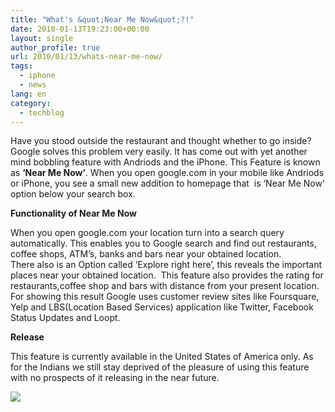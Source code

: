 ```yaml
---
title: "What's &quot;Near Me Now&quot;?!"
date: 2010-01-13T19:23:00+00:00
layout: single
author_profile: true
url: 2010/01/13/whats-near-me-now/
tags:
  - iphone
  - news
lang: en
category: 
  - techblog
---
```

Have you stood outside the restaurant and thought whether to go inside? Google solves this problem very easily. It has come out with yet another mind bobbling feature with Andriods and the iPhone. This Feature is known as **‘Near Me Now’**. When you open google.com in your mobile like Andriods or iPhone, you see a small new addition to homepage that  is ‘Near Me Now’ option below your search box.

**Functionality of Near Me Now**

When you open google.com your location turn into a search query automatically. This enables you to Google search and find out restaurants, coffee shops, ATM’s, banks and bars near your obtained location.  
There also is an Option called ‘Explore right here’, this reveals the important places near your obtained location.  This feature also provides the rating for restaurants,coffee shop and bars with distance from your present location. For showing this result Google uses customer review sites like Foursquare, Yelp and LBS(Location Based Services) application like Twitter, Facebook Status Updates and Loopt.

**Release**

This feature is currently available in the United States of America only. As for the Indians we still stay deprived of the pleasure of using this feature with no prospects of it releasing in the near future.

[![](http://2.bp.blogspot.com/_vaUVXcmC3OI/S04WlULEcsI/AAAAAAAAApU/pA8edjyMVfo/s640/Untitled-2.jpg)](http://2.bp.blogspot.com/_vaUVXcmC3OI/S04WlULEcsI/AAAAAAAAApU/pA8edjyMVfo/s1600-h/Untitled-2.jpg)